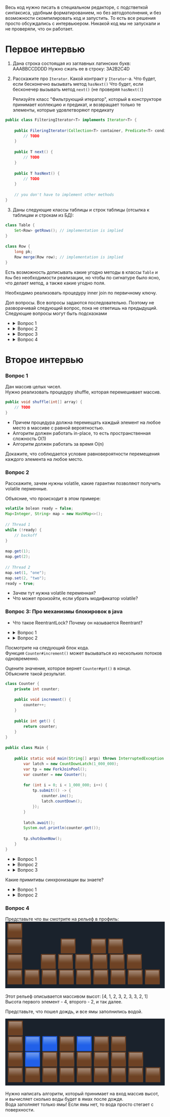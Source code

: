 Весь код нужно писать в специальном редакторе, с подстветкой синтаксиса, удобным форматированием, но без автодополнения, и без возможности скомпилировать код и запустить. То есть все решения просто обсуждались с интервьюером. Никакой код мы не запускали и не проверяли, что он работает.

# Первое интервью
1. Дана строка состоящая из заглавных латинских букв: AAABBCCDDDD
   Нужно сжать ее в строку: 3A2B2C4D

2. Расскажите про `Iterator`. Какой контракт у `Iterator`-а.
   Что будет, если бесконечно вызывать метод `hasNext()`
   Что будет, если бесконечер вызывать метод `next()` (не проверяя `hasNext()`)

   Релизуйте класс "Фильтрующий итератор", который в конструкторе принимает коллекцию и предикат, и возвращает только те элементы, которые удовлетворяют предикату

```java
public class FilteringIterator<T> implements Iterator<T> {
		
	public FileringIterator(Collection<T> container, Predicate<T> condition) {
		// TODO
	}
	
	public T next() {
		// TODO
	}
	
	public T hasNext() {
		// TODO
	}
	
	// you don't have to implement other methods
}
```


3. Даны следующие классы таблицы и строк таблицы (отсылка к таблицам и строкам из БД):
```java
class Table {
	Set<Row> getRows(); // implementation is implied
}

class Row {
	long pk;
	Row merge(Row row); // implementation is implied
}
```

Есть возможность дописывать какие угодно методы в классы `Table` и `Row` без необходимости реализации, но чтобы по сигнатуре было ясно, что делает метод,
а также какие угодно поля.

Необходимо реализовать процедуру inner join по первичному ключу.

Доп вопросы.
Все вопросы задаются последовательно.
Поэтому не разворачивай следующий вопрос, пока не ответишь на предыдущий.
Следующие вопросы могут быть подсказками
<ul>
	<li>
		<details>
			<summary>Вопрос 1</summary>
			Оцените сложность вашего алгоритма.
		</details>
	</li>
	<li>
		<details>
			<summary>Вопрос 2</summary>
			Можно ли как-то ускорить алгоритм?
		</details>
	</li>
	<li>
		<details>
			<summary>Вопрос 3</summary>
			Как можно реализовать поддержку индексов в этой структуре классов?
		</details>
	</li>
	<li>
		<details>
			<summary>Вопрос 4</summary>
			Допустим есть REST endpoint, который позволяет по ключу получить строку из таблицы:<br>
		   <code>GET :8080/row/{pk}</code><br><br>
           И REST endpoint, который позволяет добавлять строку в таблицу<br>
           <code>POST :8080/row --data ...</code><br><br>
           Эндпоинты вызываются параллельно множеством пользователей.<br>
		   Нагрузка умеренная.<br><br>
		   Как можно модифицировать ваш код для реализации индекса, чтобы он поддерживал параллельное обновление?<br>
		</details>
	</li>
</ul>


# Второе интервью

### Вопрос 1
Дан массив целых чисел.  
Нужно реализовать процедуру shuffle, которая перемешивает массив.
```java
public void shuffle(int[] array) {
	// TODO
}

```
- Причем процедура должна перемещать каждый элемент на любое место в массиве с равной вероятностью.
- Алгоритм должен работать in-place, то есть пространственная сложность O(1)
- Алгоритм должен работать за время O(n)

Докажите, что соблюдается условие равновероятности перемещения каждого элемента на любое место.

### Вопрос 2

Расскажите, зачем нужны volatile, какие гарантии позволяют получить volatile перменные.

Объясние, что происходит в этом примере:
```java
volatile bolean ready = false;
Map<Integer, String> map = new HashMap<>();

// Thread 1
while (!ready) {
	// backoff
}

map.get(1);
map.get(2);

// Thread 2
map.set(1, "one");
map.set(2, "two");
ready = true;
```

- Зачем тут нужна volatile переменная?
- Что может произойти, если убрать модификатор volatile?

### Вопрос 3: Про механизмы блокировок в java

- Что такое ReentrantLock? Почему он называется Reentrant?
 <ul>
	<li>
		<details>
			<summary>Вопрос 1</summary>
			Является ли блокировка, которая берется с блоке synchronized reentrant блокировкой? 
		</details>
	</li>
	<li>
		<details>
			<summary>Вопрос 2</summary>
 			 Зачем придумали ReentrantLock, если есть synchronized блоки?
		</details>
	</li>
</ul>

Посмотрите на следующий блок кода.  
Функция `Counter#increment()` может вызываться из нескольких потоков одновременно.

Оцените значение, которое вернет `Counter#get()` в конце.  
Объясните такой результат.

```java
class Counter {
    private int counter;

    public void increment() {
        counter++;
    }

    public int get() {
        return counter;
    }
}

public class Main {

    public static void main(String[] args) throws InterruptedException {
        var latch = new CountDownLatch(1_000_000);
        var tp = new ForkJoinPool();
        var counter = new Counter();

        for (int i = 0; i < 1_000_000; i++) {
            tp.submit(() -> {
                counter.inc();
                latch.countDown();
            });
        }

        latch.await();
        System.out.println(counter.get());

        tp.shutdownNow();
    }
}
```
<ul>
	<li>
		<details>
			<summary>Вопрос 1</summary>
			Как исправить проблему
		</details>
	</li>
	<li>
		<details>
			<summary>Вопрос 2</summary>
			Как устроен AtomicInteger
		</details>
	</li>
	<li>
		<details>
			<summary>Вопрос 3</summary>
			Можно ли реализовать CompareAndSwap в java?
		</details>
	</li>
</ul>

Какие примитивы синхронизации вы знаете?

<ul>
	<li>
		<details>
			<summary>Вопрос 1</summary>
			Расскажите, для чего нужен семафор?  
		</details>
	</li>
	<li>
		<details>
			<summary>Вопрос 2</summary>
 			Семафор используется для того, чтобы ограничить кол-во потоков, которые одновременно могут находиться в критическое секции.<br>
			У семафора есть два метода: `aquire()` и `release()`;<br>
			Представьте, что какой-то из потоков, которые используют семафор, вызовет `release()` без `aquire()`. Нарушит ли это гарантию, которую дает семафор? 
		</details>
	</li>
</ul>

### Вопрос 4

Представьте что вы смотрите на рельеф в профиль:
![without-water](./pics/without-water.png)

Этот рельеф описывается массивом высот: [4, 1, 2, 3, 2, 3, 3, 2, 1]  
Высота первого элемент - 4, второго - 2, и так далее.

Представьте, что пошел дождь, и все ямы заполнились водой.

![with-water](./pics/with-water.png)

Нужно написать алгоритм, который принимает на вход массив высот,  
и вычисляет сколько воды будет в ямах после дождя.  
Вода заполняет только ямы! Если ямы нет, то вода просто стегает с поверхности.  



